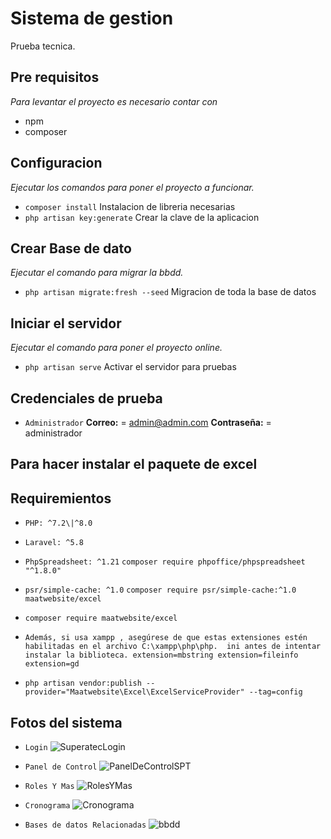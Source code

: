 # Sistema de gestion

Prueba tecnica.

## Pre requisitos
_Para levantar el proyecto es necesario contar con_

* npm
* composer

## Configuracion
_Ejecutar los comandos para poner el proyecto a funcionar._

* `composer install` Instalacion de libreria necesarias
* `php artisan key:generate` Crear la clave de la aplicacion

## Crear Base de dato
_Ejecutar el comando para migrar la bbdd._

* `php artisan migrate:fresh --seed` Migracion de toda la base de datos

## Iniciar el servidor
_Ejecutar el comando para poner el proyecto online._
* `php artisan serve` Activar el servidor para pruebas

## Credenciales de prueba

* `Administrador` 
**Correo:**     = admin@admin.com
**Contraseña:** = administrador


## Para hacer instalar el paquete de excel
## Requiremientos
* `PHP: ^7.2\|^8.0`
* `Laravel: ^5.8`
* `PhpSpreadsheet: ^1.21`  `composer require phpoffice/phpspreadsheet "^1.8.0"`
* `psr/simple-cache: ^1.0` `composer require psr/simple-cache:^1.0 maatwebsite/excel`

* `composer require maatwebsite/excel`
* `Además, si usa xampp , asegúrese de que estas extensiones estén habilitadas en el archivo C:\xampp\php\php.  ini antes de intentar instalar la biblioteca.
extension=mbstring
extension=fileinfo
extension=gd`

* `php artisan vendor:publish --provider="Maatwebsite\Excel\ExcelServiceProvider" --tag=config`

## Fotos del sistema

* `Login`
![SuperatecLogin](https://github.com/GetLouts/SistemaSpt/assets/87172222/bc9349e8-ccfe-47c0-a309-8be02bb723d2)

* `Panel de Control`
![PanelDeControlSPT](https://github.com/GetLouts/SistemaSpt/assets/87172222/41f272d0-daac-43b7-bf58-82093eab73a5)

* `Roles Y Mas`
![RolesYMas](https://github.com/GetLouts/SistemaSpt/assets/87172222/9b0b0994-c4d1-4206-86d0-17c4513d5feb)

* `Cronograma`
![Cronograma](https://github.com/GetLouts/SistemaSpt/assets/87172222/b6f192c8-27d1-4b59-a394-48640ef80a4f)

* `Bases de datos Relacionadas`
![bbdd](https://github.com/GetLouts/SistemaSpt/assets/87172222/889061b3-85e2-480a-8c8d-62f6a232542e)